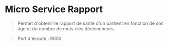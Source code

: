 # Micro Service Rapport
> Permet d'obtenir le rapport de santé d'un partient en fonction de son âge et du nombre de mots clés déclencheurs.

> Port d'écoute : 9003

